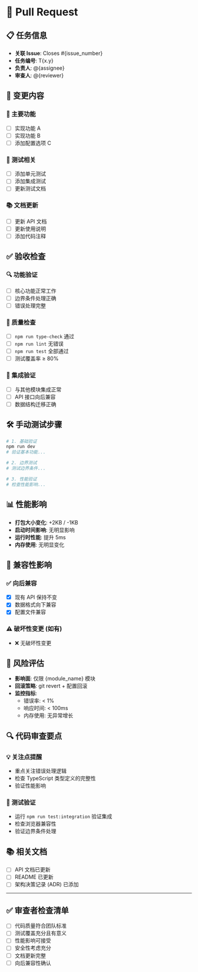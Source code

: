 # 🔄 Pull Request

## 📋 任务信息

- **关联 Issue**: Closes #{issue_number}
- **任务编号**: T{x.y}
- **负责人**: @{assignee}
- **审查人**: @{reviewer}

## 📝 变更内容

### 🎯 主要功能

- [ ] 实现功能 A
- [ ] 实现功能 B
- [ ] 添加配置选项 C

### 🧪 测试相关

- [ ] 添加单元测试
- [ ] 添加集成测试
- [ ] 更新测试文档

### 📚 文档更新

- [ ] 更新 API 文档
- [ ] 更新使用说明
- [ ] 添加代码注释

## ✅ 验收检查

### 🔍 功能验证

- [ ] 核心功能正常工作
- [ ] 边界条件处理正确
- [ ] 错误处理完整

### 🧪 质量检查

- [ ] `npm run type-check` 通过
- [ ] `npm run lint` 无错误
- [ ] `npm run test` 全部通过
- [ ] 测试覆盖率 ≥ 80%

### 🔗 集成验证

- [ ] 与其他模块集成正常
- [ ] API 接口向后兼容
- [ ] 数据结构迁移正确

## 🛠️ 手动测试步骤

```bash
# 1. 基础验证
npm run dev
# 验证基本功能...

# 2. 边界测试
# 测试边界条件...

# 3. 性能验证
# 检查性能影响...
```

## 📊 性能影响

- **打包大小变化**: +2KB / -1KB
- **启动时间影响**: 无明显影响
- **运行时性能**: 提升 5ms
- **内存使用**: 无明显变化

## 🔄 兼容性影响

### ✅ 向后兼容

- [x] 现有 API 保持不变
- [x] 数据格式向下兼容
- [x] 配置文件兼容

### ⚠️ 破坏性变更 (如有)

- ❌ 无破坏性变更
<!-- 如有破坏性变更，请详细说明:
- 变更内容: ...
- 影响范围: ...
- 迁移方案: ...
  -->

## 🚨 风险评估

- **影响面**: 仅限 {module_name} 模块
- **回滚策略**: git revert + 配置回滚
- **监控指标**:
  - 错误率: < 1%
  - 响应时间: < 100ms
  - 内存使用: 无异常增长

## 🔍 代码审查要点

### 💡 关注点提醒

- 重点关注错误处理逻辑
- 检查 TypeScript 类型定义的完整性
- 验证性能影响

### 🧪 测试验证

- 运行 `npm run test:integration` 验证集成
- 检查浏览器兼容性
- 验证边界条件处理

## 📚 相关文档

- [ ] API 文档已更新
- [ ] README 已更新
- [ ] 架构决策记录 (ADR) 已添加

---

## ✅ 审查者检查清单

- [ ] 代码质量符合团队标准
- [ ] 测试覆盖充分且有意义
- [ ] 性能影响可接受
- [ ] 安全性考虑充分
- [ ] 文档更新完整
- [ ] 向后兼容性确认
